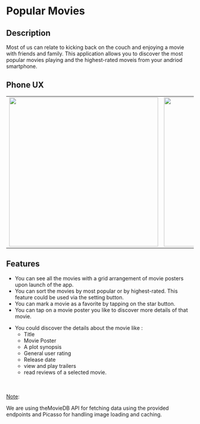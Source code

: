 # Popular Movies

## Description
Most of us can relate to kicking back on the couch and enjoying a movie with friends and family. This
application allows you to discover the most popular movies playing and the highest-rated moveis from 
your andriod smartphone.

## Phone UX
<table> 
  <tr>
    <td>
      <img width="400px" src="https://cloud.githubusercontent.com/assets/6566136/23100057/37485c3a-f69c-11e6-8b72-3c0698d6bc03.jpeg" />
    </td>
    <td>
      <img width="400px" src="https://cloud.githubusercontent.com/assets/6566136/23100058/392b56a6-f69c-11e6-9ca5-84cb4179d6bf.jpeg" />
    </td>
  </tr>
</table>

## Features 
* You can see all the movies with a grid arrangement of movie posters upon launch of the app.
* You can sort the movies by most popular or by highest-rated. This feature could be used via the setting button.
* You can mark a movie as a favorite by tapping on the star button.
* You can tap on a movie poster you like to discover more details of that movie.

- You could discover the details about the movie like :
  - Title
  - Movie Poster
  - A plot synopsis
  - General user rating
  - Release date
  - view and play trailers 
  - read reviews of a selected movie.

<br/>
<br/>
<u>Note</u>: <br/>

We are using theMovieDB API for fetching data using the provided endpoints and Picasso for handling 
image loading and caching.







